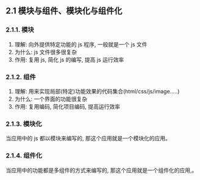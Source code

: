 ## 2.1 模块与组件、模块化与组件化

### 2.1.1. 模块
1. 理解: 向外提供特定功能的 js 程序, 一般就是一个 js 文件
2. 为什么: js 文件很多很复杂
3. 作用: 复用 js, 简化 js 的编写, 提高 js 运行效率
### 2.1.2. 组件
1. 理解: 用来实现局部(特定)功能效果的代码集合(html/css/js/image…..)
2. 为什么: 一个界面的功能很复杂
3. 作用: 复用编码, 简化项目编码, 提高运行效率
### 2.1.3. 模块化
当应用中的 js 都以模块来编写的, 那这个应用就是一个模块化的应用。
### 2.1.4. 组件化
当应用中的功能都是多组件的方式来编写的, 那这个应用就是一个组件化的应用,。